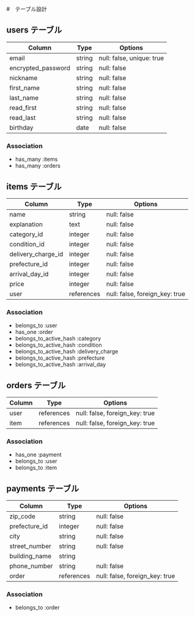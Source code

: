#　テーブル設計

## users テーブル

| Column             | Type   | Options                   | 
| ------------------ | ------ | ------------------------- |
| email              | string | null: false, unique: true |
| encrypted_password | string | null: false               |
| nickname           | string | null: false               |
| first_name         | string | null: false               |
| last_name          | string | null: false               |
| read_first         | string | null: false               |
| read_last          | string | null: false               |
| birthday           | date   | null: false               |


### Association

- has_many :items
- has_many :orders


## items テーブル

| Column             | Type       | Options                        |
| -----------------  | ---------- | ------------------------------ |
| name               | string     | null: false                    |
| explanation        | text       | null: false                    |
| category_id        | integer    | null: false                    |
| condition_id       | integer    | null: false                    |
| delivery_charge_id | integer    | null: false                    |
| prefecture_id      | integer    | null: false                    |
| arrival_day_id     | integer    | null: false                    |
| price              | integer    | null: false                    |
| user               | references | null: false, foreign_key: true |


### Association

- belongs_to :user
- has_one :order
- belongs_to_active_hash :category
- belongs_to_active_hash :condition
- belongs_to_active_hash :delivery_charge
- belongs_to_active_hash :prefecture 
- belongs_to_active_hash :arrival_day



## orders テーブル

| Column           | Type       | Options                        |
| ---------------- | ---------- | ------------------------------ |
| user             | references | null: false, foreign_key: true |
| item             | references | null: false, foreign_key: true |


### Association

- has_one :payment
- belongs_to :user
- belongs_to :item



## payments テーブル

| Column           | Type       | Options                        |
| ---------------- | ---------- | ------------------------------ |
| zip_code         | string     | null: false                    |
| prefecture_id    | integer    | null: false                    |
| city             | string     | null: false                    |
| street_number    | string     | null: false                    |
| building_name    | string     |                                |
| phone_number     | string     | null: false                    |
| order            | references | null: false, foreign_key: true |

### Association

- belongs_to :order
